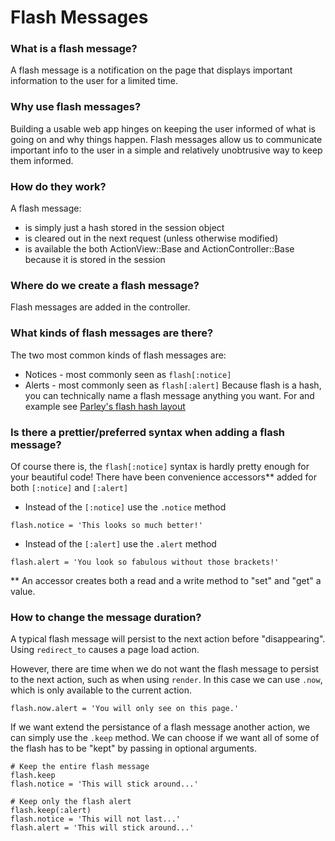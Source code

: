 # Flash Messages
### What is a flash message?
  A flash message is a notification on the page that displays important
  information to the user for a limited time.

### Why use flash messages?
  Building a usable web app hinges on keeping the user informed of what is going
  on and why things happen. Flash messages allow us to communicate important info
  to the user in a simple and relatively unobtrusive way to keep them informed.

### How do they work?
A flash message:
* is simply just a hash stored in the session object
* is cleared out in the next request (unless otherwise modified)
* is available the both ActionView::Base and ActionController::Base because it is stored in the session

### Where do we create a flash message?
Flash messages are added in the controller.

### What kinds of flash messages are there?
The two most common kinds of flash messages are:
* Notices - most commonly seen as `flash[:notice]`
* Alerts - most commonly seen as `flash[:alert]`
Because flash is a hash, you can technically name a flash message anything you want. For and example see [Parley's flash hash layout](https://github.com/custombit/parleysdieselperformance/blob/master/app/views/layouts/_flash_hash.html.haml)

### Is there a prettier/preferred syntax when adding a flash message?
Of course there is, the `flash[:notice]` syntax is hardly pretty enough for your beautiful code!
There have been convenience accessors** added for both `[:notice]` and `[:alert]`
* Instead of the `[:notice]` use the `.notice` method
```
flash.notice = 'This looks so much better!'
```
* Instead of the `[:alert]` use the `.alert` method
```
flash.alert = 'You look so fabulous without those brackets!'
```

** An accessor creates both a read and a write method to "set" and "get" a value.

### How to change the message duration?
A typical flash message will persist to the next action before "disappearing". Using `redirect_to` causes a page load action.

However, there are time when we do not want the flash message to persist to the next action, such as when using `render`. In this case we can use `.now`, which is only available to the current action.
```
flash.now.alert = 'You will only see on this page.'
```

If we want extend the persistance of a flash message another action, we can simply use the `.keep` method. We can choose if we want all of some of the flash has to be "kept" by passing in optional arguments.
```
# Keep the entire flash message
flash.keep
flash.notice = 'This will stick around...'

# Keep only the flash alert
flash.keep(:alert)
flash.notice = 'This will not last...'
flash.alert = 'This will stick around...'
```
